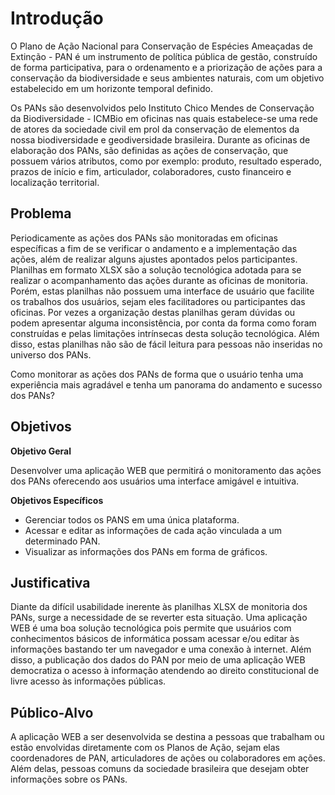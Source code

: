 # Introdução

O Plano de Ação Nacional para Conservação de Espécies Ameaçadas de Extinção - PAN é um instrumento de política pública de gestão, construído de forma participativa, para o ordenamento e a priorização de ações para a conservação da biodiversidade e seus ambientes naturais, com um objetivo estabelecido em um horizonte temporal definido.

Os PANs são desenvolvidos pelo Instituto Chico Mendes de Conservação da Biodiversidade - ICMBio em oficinas nas quais estabelece-se uma rede de atores da sociedade civil em prol da conservação de elementos da nossa biodiversidade e geodiversidade brasileira. Durante as oficinas de elaboração dos PANs, são definidas as ações de conservação, que possuem vários atributos, como por exemplo: produto, resultado esperado, prazos de início e fim, articulador, colaboradores, custo financeiro e localização territorial.

## Problema

Periodicamente as ações dos PANs são monitoradas em oficinas específicas a fim de se verificar o andamento e a implementação das ações, além de realizar alguns ajustes apontados pelos participantes. Planilhas em formato XLSX são a solução tecnológica adotada para se realizar o acompanhamento das ações durante as oficinas de monitoria. Porém, estas planilhas não possuem uma interface de usuário que facilite os trabalhos dos usuários, sejam eles facilitadores ou participantes das oficinas. Por vezes a organização destas planilhas geram dúvidas ou podem apresentar alguma inconsistência, por conta da forma como foram construídas e pelas limitações intrínsecas desta solução tecnológica. Além disso, estas planilhas não são de fácil leitura para pessoas não inseridas no universo dos PANs.

Como monitorar as ações dos PANs de forma que o usuário tenha uma experiência mais agradável e tenha um panorama do andamento e sucesso dos PANs?

## Objetivos

**Objetivo Geral**

Desenvolver uma aplicação WEB que permitirá o monitoramento das ações dos PANs oferecendo aos usuários uma interface amigável e intuitiva.

**Objetivos Específicos**

* Gerenciar todos os PANS em uma única plataforma.
* Acessar e editar as informações de cada ação vinculada a um determinado PAN.
* Visualizar as informações dos PANs em forma de gráficos.

## Justificativa

Diante da difícil usabilidade inerente às planilhas XLSX de monitoria dos PANs, surge a necessidade de se reverter esta situação. Uma aplicação WEB é uma boa solução tecnológica pois permite que usuários com conhecimentos básicos de informática possam acessar e/ou editar às informações bastando ter um navegador e uma conexão à internet. Além disso, a publicação dos dados do PAN por meio de uma aplicação WEB democratiza o acesso à informação atendendo ao direito constitucional de livre acesso às informações públicas.

## Público-Alvo

A aplicação WEB a ser desenvolvida se destina a pessoas que trabalham ou estão envolvidas diretamente com os Planos de Ação, sejam elas coordenadores de PAN, articuladores de ações ou colaboradores em ações. Além delas, pessoas comuns da sociedade brasileira que desejam obter informações sobre os PANs.